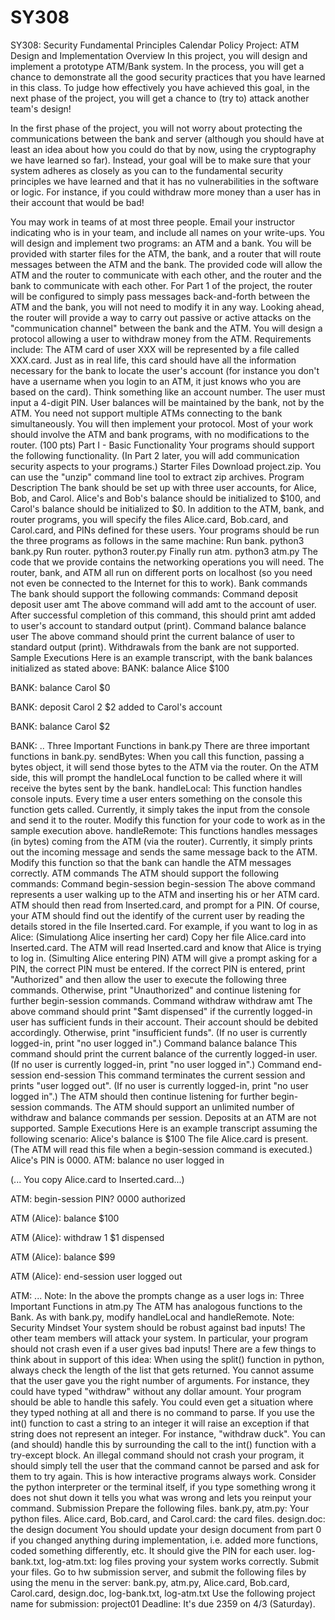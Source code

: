 # SY308
SY308: Security Fundamental Principles
Calendar	Policy
Project: ATM Design and Implementation
Overview
In this project, you will design and implement a prototype ATM/Bank system. In the process, you will get a chance to demonstrate all the good security practices that you have learned in this class. To judge how effectively you have achieved this goal, in the next phase of the project, you will get a chance to (try to) attack another team's design!

In the first phase of the project, you will not worry about protecting the communications between the bank and server (although you should have at least an idea about how you could do that by now, using the cryptography we have learned so far). Instead, your goal will be to make sure that your system adheres as closely as you can to the fundamental security principles we have learned and that it has no vulnerabilities in the software or logic. For instance, if you could withdraw more money than a user has in their account that would be bad!

You may work in teams of at most three people. Email your instructor indicating who is in your team, and include all names on your write-ups.
You will design and implement two programs: an ATM and a bank.
You will be provided with starter files for the ATM, the bank, and a router that will route messages between the ATM and the bank. The provided code will allow the ATM and the router to communicate with each other, and the router and the bank to communicate with each other. For Part 1 of the project, the router will be configured to simply pass messages back-and-forth between the ATM and the bank, you will not need to modify it in any way. Looking ahead, the router will provide a way to carry out passive or active attacks on the "communication channel" between the bank and the ATM.
You will design a protocol allowing a user to withdraw money from the ATM. Requirements include:
The ATM card of user XXX will be represented by a file called XXX.card. Just as in real life, this card should have all the information necessary for the bank to locate the user's account (for instance you don't have a username when you login to an ATM, it just knows who you are based on the card). Think something like an account number.
The user must input a 4-digit PIN.
User balances will be maintained by the bank, not by the ATM.
You need not support multiple ATMs connecting to the bank simultaneously.
You will then implement your protocol. Most of your work should involve the ATM and bank programs, with no modifications to the router.
(100 pts) Part I - Basic Functionality
Your programs should support the following functionality. (In Part 2 later, you will add communication security aspects to your programs.)
Starter Files
Download project.zip. You can use the "unzip" command line tool to extract zip archives.
Program Description
The bank should be set up with three user accounts, for Alice, Bob, and Carol. Alice's and Bob's balance should be initialized to $100, and Carol's balance should be initialized to $0. In addition to the ATM, bank, and router programs, you will specify the files Alice.card, Bob.card, and Carol.card, and PINs defined for these users.
Your programs should be run the three programs as follows in the same machine:
Run bank.
 python3 bank.py
Run router.
 python3 router.py
Finally run atm.
 python3 atm.py
The code that we provide contains the networking operations you will need. The router, bank, and ATM all run on different ports on localhost (so you need not even be connected to the Internet for this to work).
Bank commands
The bank should support the following commands:
Command deposit
 deposit user amt 
The above command will add amt to the account of user. After successful completion of this command, this should print amt added to user's account to standard output (print).
Command balance
 balance user 
The above command should print the current balance of user to standard output (print). Withdrawals from the bank are not supported.
Sample Executions
Here is an example transcript, with the bank balances initialized as stated above:
BANK: balance Alice
$100

BANK: balance Carol
$0

BANK: deposit Carol 2
$2 added to Carol's account

BANK: balance Carol
$2

BANK: ..
Three Important Functions in bank.py
There are three important functions in bank.py.
sendBytes: When you call this function, passing a bytes object, it will send those bytes to the ATM via the router. On the ATM side, this will prompt the handleLocal function to be called where it will receive the bytes sent by the bank.
handleLocal: This function handles console inputs. Every time a user enters something on the console this function gets called. Currently, it simply takes the input from the console and send it to the router. Modify this function for your code to work as in the sample execution above.
handleRemote: This functions handles messages (in bytes) coming from the ATM (via the router). Currently, it simply prints out the incoming message and sends the same message back to the ATM. Modify this function so that the bank can handle the ATM messages correctly.
ATM commands
The ATM should support the following commands:
Command begin-session
 begin-session
The above command represents a user walking up to the ATM and inserting his or her ATM card. ATM should then read from Inserted.card, and prompt for a PIN. Of course, your ATM should find out the identify of the current user by reading the details stored in the file Inserted.card.
For example, if you want to log in as Alice:
(Simulationg Alice inserting her card) Copy her file Alice.card into Inserted.card. The ATM will read Inserted.card and know that Alice is trying to log in.
(Simulting Alice entering PIN) ATM will give a prompt asking for a PIN, the correct PIN must be entered.
If the correct PIN is entered, print "Authorized" and then allow the user to execute the following three commands. Otherwise, print "Unauthorized" and continue listening for further begin-session commands.
Command withdraw
 withdraw amt 
The above command should print "$amt dispensed" if the currently logged-in user has sufficient funds in their account. Their account should be debited accordingly. Otherwise, print "insufficient funds". (If no user is currently logged-in, print "no user logged in".)
Command balance
 balance 
This command should print the current balance of the currently logged-in user. (If no user is currently logged-in, print "no user logged in".)
Command end-session
 end-session 
This command terminates the current session and prints "user logged out". (If no user is currently logged-in, print "no user logged in".) The ATM should then continue listening for further begin-session commands. The ATM should support an unlimited number of withdraw and balance commands per session. Deposits at an ATM are not supported.
Sample Executions
Here is an example transcript assuming the following scenario:
Alice's balance is $100
The file Alice.card is present. (The ATM will read this file when a begin-session command is executed.)
Alice's PIN is 0000.
ATM: balance
no user logged in

(... You copy Alice.card to Inserted.card...)

ATM: begin-session
PIN? 0000
authorized

ATM (Alice): balance
$100

ATM (Alice): withdraw 1
$1 dispensed

ATM (Alice): balance
$99

ATM (Alice): end-session
user logged out

ATM: ...
Note: In the above the prompts change as a user logs in:
Three Important Functions in atm.py
The ATM has analogous functions to the Bank. As with bank.py, modify handleLocal and handleRemote.
Note: Security Mindset
Your system should be robust against bad inputs! The other team members will attack your system. In particular, your program should not crash even if a user gives bad inputs! There are a few things to think about in support of this idea:
When using the split() function in python, always check the length of the list that gets returned. You cannot assume that the user gave you the right number of arguments. For instance, they could have typed "withdraw" without any dollar amount. Your program should be able to handle this safely. You could even get a situation where they typed nothing at all and there is no command to parse.
If you use the int() function to cast a string to an integer it will raise an exception if that string does not represent an integer. For instance, "withdraw duck". You can (and should) handle this by surrounding the call to the int() function with a try-except block.
An illegal command should not crash your program, it should simply tell the user that the command cannot be parsed and ask for them to try again. This is how interactive programs always work. Consider the python interpreter or the terminal itself, if you type something wrong it does not shut down it tells you what was wrong and lets you reinput your command.
Submission
Prepare the following files.
bank.py, atm.py: Your python files.
Alice.card, Bob.card, and Carol.card: the card files.
design.doc: the design document
You should update your design document from part 0 if you changed anything during implementation, i.e. added more functions, coded something differently, etc.
It should give the PIN for each user.
log-bank.txt, log-atm.txt: log files proving your system works correctly.
Submit your files. Go to hw submission server, and submit the following files by using the menu in the server:
 bank.py, atm.py, Alice.card, Bob.card, Carol.card, design.doc, log-bank.txt, log-atm.txt 
Use the following project name for submission:
 project01 
Deadline: It's due 2359 on 4/3 (Saturday).
